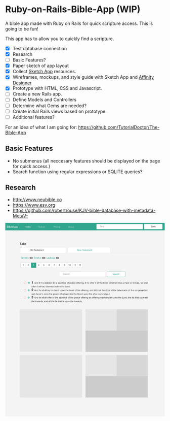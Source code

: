 # Ruby-on-Rails-Bible-App (WIP)

A bible app made with Ruby on Rails for quick scripture access. This is going to be fun!

This app has to allow you to quickly find a scripture.

- [x] Test database connection
- [x] Research
- [ ] Basic Features?
- [x] Paper sketch of app layout
- [x] Collect [Sketch App](https://www.sketchappsources.com/) resources. 
- [x] Wireframes, mockups, and style guide with Sketch App and [Affinity Designer](https://affinity.serif.com/en-us/)
- [x] Prototype with HTML, CSS and Javascript.
- [ ] Create a new Rails app.
- [ ] Define Models and Controllers
- [ ] Determine what Gems are needed?
- [ ] Create initial Rails views based on prototype.
- [ ] Additional features?

For an idea of what I am going for:
https://github.com/TutorialDoctor/The-Bible-App

## Basic Features

- No submenus (all neccesary features should be displayed on the page for quick access.)
- Search function using regular expressions or SQLITE queries?


## Research
- http://www.neubible.co
- https://www.esv.org
- https://github.com/robertrouse/KJV-bible-database-with-metadata-MetaV-

![](https://github.com/TutorialDoctor/Ruby-on-Rails-Bible-App/blob/master/Wireframes%20&%20Mockups/Layout.png?raw=true)
